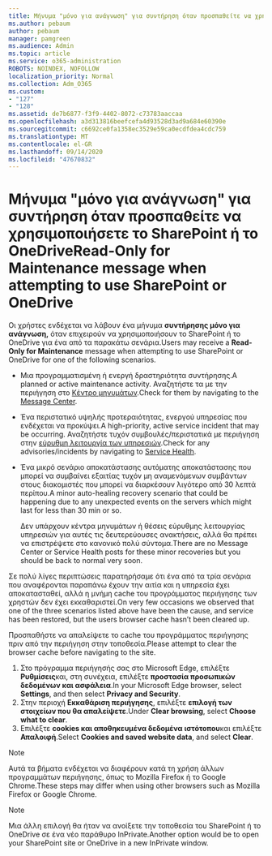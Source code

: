 ```yaml
---
title: Μήνυμα "μόνο για ανάγνωση" για συντήρηση όταν προσπαθείτε να χρησιμοποιήσετε το SharePoint ή το OneDrive
ms.author: pebaum
author: pebaum
manager: pamgreen
ms.audience: Admin
ms.topic: article
ms.service: o365-administration
ROBOTS: NOINDEX, NOFOLLOW
localization_priority: Normal
ms.collection: Adm_O365
ms.custom:
- "127"
- "128"
ms.assetid: de7b6877-f3f9-4402-8072-c73783aaccaa
ms.openlocfilehash: a3d313816beefcefa4d93528d3ad9a684e60390e
ms.sourcegitcommit: c6692ce0fa1358ec3529e59ca0ecdfdea4cdc759
ms.translationtype: MT
ms.contentlocale: el-GR
ms.lasthandoff: 09/14/2020
ms.locfileid: "47670832"
---
```

# <a name="read-only-for-maintenance-message-when-attempting-to-use-sharepoint-or-onedrive"></a><span data-ttu-id="b4dc2-102">Μήνυμα "μόνο για ανάγνωση" για συντήρηση όταν προσπαθείτε να χρησιμοποιήσετε το SharePoint ή το OneDrive</span><span class="sxs-lookup"><span data-stu-id="b4dc2-102">Read-Only for Maintenance message when attempting to use SharePoint or OneDrive</span></span>

<span data-ttu-id="b4dc2-103">Οι χρήστες ενδέχεται να λάβουν ένα μήνυμα **συντήρησης μόνο για ανάγνωση,** όταν επιχειρούν να χρησιμοποιήσουν το SharePoint ή το OneDrive για ένα από τα παρακάτω σενάρια.</span><span class="sxs-lookup"><span data-stu-id="b4dc2-103">Users may receive a **Read-Only for Maintenance** message when attempting to use SharePoint or OneDrive for one of the following scenarios.</span></span> 

-   <span data-ttu-id="b4dc2-104">Μια προγραμματισμένη ή ενεργή δραστηριότητα συντήρησης.</span><span class="sxs-lookup"><span data-stu-id="b4dc2-104">A planned or active maintenance activity.</span></span>  <span data-ttu-id="b4dc2-105">Αναζητήστε τα με την περιήγηση στο [Κέντρο μηνυμάτων](https://portal.office.com/adminportal/home#/messagecenter).</span><span class="sxs-lookup"><span data-stu-id="b4dc2-105">Check for them by navigating to the [Message Center](https://portal.office.com/adminportal/home#/messagecenter).</span></span>
-   <span data-ttu-id="b4dc2-106">Ένα περιστατικό υψηλής προτεραιότητας, ενεργού υπηρεσίας που ενδέχεται να προκύψει.</span><span class="sxs-lookup"><span data-stu-id="b4dc2-106">A high-priority, active service incident that may be occurring.</span></span> <span data-ttu-id="b4dc2-107">Αναζητήστε τυχόν συμβουλές/περιστατικά με περιήγηση στην [εύρυθμη λειτουργία των υπηρεσιών](https://portal.office.com/adminportal/home#/servicehealth).</span><span class="sxs-lookup"><span data-stu-id="b4dc2-107">Check for any advisories/incidents by navigating to [Service Health](https://portal.office.com/adminportal/home#/servicehealth).</span></span>
-   <span data-ttu-id="b4dc2-108">Ένα μικρό σενάριο αποκατάστασης αυτόματης αποκατάστασης που μπορεί να συμβαίνει εξαιτίας τυχόν μη αναμενόμενων συμβάντων στους διακομιστές που μπορεί να διαρκέσουν λιγότερο από 30 λεπτά περίπου.</span><span class="sxs-lookup"><span data-stu-id="b4dc2-108">A minor auto-healing recovery scenario that could be happening due to any unexpected events on the servers which might last for less than 30 min or so.</span></span> 
    
    <span data-ttu-id="b4dc2-109">Δεν υπάρχουν κέντρα μηνυμάτων ή θέσεις εύρυθμης λειτουργίας υπηρεσιών για αυτές τις δευτερεύουσες ανακτήσεις, αλλά θα πρέπει να επιστρέψετε στο κανονικό πολύ σύντομα.</span><span class="sxs-lookup"><span data-stu-id="b4dc2-109">There are no Message Center or Service Health posts for these minor recoveries but you should be back to normal very soon.</span></span>

<span data-ttu-id="b4dc2-110">Σε πολύ λίγες περιπτώσεις παρατηρήσαμε ότι ένα από τα τρία σενάρια που αναφέρονται παραπάνω έχουν την αιτία και η υπηρεσία έχει αποκατασταθεί, αλλά η μνήμη cache του προγράμματος περιήγησης των χρηστών δεν έχει εκκαθαριστεί.</span><span class="sxs-lookup"><span data-stu-id="b4dc2-110">On very few occasions we observed that one of the three scenarios listed above have been the cause, and service has been restored, but the users browser cache hasn’t been cleared up.</span></span>

<span data-ttu-id="b4dc2-111">Προσπαθήστε να απαλείψετε το cache του προγράμματος περιήγησης πριν από την περιήγηση στην τοποθεσία.</span><span class="sxs-lookup"><span data-stu-id="b4dc2-111">Please attempt to clear the browser cache before navigating to the site.</span></span>

1. <span data-ttu-id="b4dc2-112">Στο πρόγραμμα περιήγησής σας στο Microsoft Edge, επιλέξτε **Ρυθμίσεις**και, στη συνέχεια, επιλέξτε **προστασία προσωπικών δεδομένων και ασφάλεια**.</span><span class="sxs-lookup"><span data-stu-id="b4dc2-112">In your Microsoft Edge browser, select **Settings**, and then select **Privacy and Security**.</span></span>
2. <span data-ttu-id="b4dc2-113">Στην περιοχή **Εκκαθάριση περιήγησης**, επιλέξτε **επιλογή των στοιχείων που θα απαλείψετε**.</span><span class="sxs-lookup"><span data-stu-id="b4dc2-113">Under **Clear browsing**, select **Choose what to clear**.</span></span>
3. <span data-ttu-id="b4dc2-114">Επιλέξτε **cookies και αποθηκευμένα δεδομένα ιστότοπου**και επιλέξτε **Απαλοιφή**.</span><span class="sxs-lookup"><span data-stu-id="b4dc2-114">Select **Cookies and saved website data**, and select **Clear**.</span></span>

>[!Note] 
> <span data-ttu-id="b4dc2-115">Αυτά τα βήματα ενδέχεται να διαφέρουν κατά τη χρήση άλλων προγραμμάτων περιήγησης, όπως το Mozilla Firefox ή το Google Chrome.</span><span class="sxs-lookup"><span data-stu-id="b4dc2-115">These steps may differ when using other browsers such as Mozilla Firefox or Google Chrome.</span></span>

>[!Note] 
> <span data-ttu-id="b4dc2-116">Μια άλλη επιλογή θα ήταν να ανοίξετε την τοποθεσία του SharePoint ή το OneDrive σε ένα νέο παράθυρο InPrivate.</span><span class="sxs-lookup"><span data-stu-id="b4dc2-116">Another option would be to open your SharePoint site or OneDrive in a new InPrivate window.</span></span>